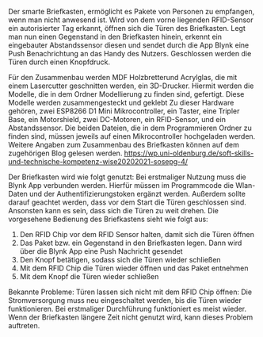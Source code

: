 Der smarte Briefkasten, ermöglicht es Pakete von Personen zu empfangen, wenn man nicht anwesend ist. 
Wird von dem vorne liegenden RFID-Sensor ein autorisierter Tag erkannt, öffnen sich die Türen des Briefkasten. Legt man nun einen Gegenstand in den Briefkasten hinein, erkennt ein eingebauter Abstandssensor diesen und sendet durch die App Blynk eine Push Benachrichtung an das Handy des Nutzers. 
Geschlossen werden die Türen durch einen Knopfdruck.

Für den Zusammenbau werden MDF Holzbretterund Acrylglas, die mit einem Lasercutter geschnitten werden, ein 3D-Drucker. Hiermit werden die Modelle, die in dem Ordner Modellierung zu finden sind, gefertigt. Diese Modelle werden zusammengesteckt und geklebt
Zu dieser Hardware gehören, zwei ESP8266 D1 Mini Mikrocontroller, ein Taster, eine Tripler Base, ein Motorshield, zwei DC-Motoren, ein RFID-Sensor, und ein Abstandssensor.
Die beiden Dateien, die in dem Programmieren Ordner zu finden sind, müssen jeweils auf einen Mikrocontroller hochgeladen werden. 
Weitere Angaben zum Zusammenbau des Briefkasten können auf dem zugehörigen Blog gelesen werden. https://wp.uni-oldenburg.de/soft-skills-und-technische-kompetenz-wise20202021-sosepg-4/

Der Briefkasten wird wie folgt genutzt:
Bei erstmaliger Nutzung muss die Blynk App verbunden werden. Hierfür müssen im Programmcode die Wlan-Daten und der Authentifizierungstoken ergänzt werden. 
Außerdem sollte darauf geachtet werden, dass vor dem Start die Türen geschlossen sind. Ansonsten kann es sein, dass sich die Türen zu weit drehen. 
Die vorgesehene Bedienung des Briefkastens sieht wie folgt aus:

1. Den RFID Chip vor dem RFID Sensor halten, damit sich die Türen öffnen
2. Das Paket bzw. ein Gegenstand in den Briefkasten legen. Dann wird über die Blynk App eine Push Nachricht gesendet
3. Den Knopf betätigen, sodass sich die Türen wieder schließen
4. Mit dem RFID Chip die Türen wieder öffnen und das Paket entnehmen
5. Mit dem Knopf die Türen wieder schließen

Bekannte Probleme:
Türen lassen sich nicht mit dem RFID Chip öffnen:
Die Stromversorgung  muss neu eingeschaltet werden, bis die Türen wieder funktionieren. Bei erstmaliger Durchführung funktioniert es meist wieder.
Wenn der Briefkasten längere Zeit nicht genutzt wird, kann dieses Problem auftreten. 
